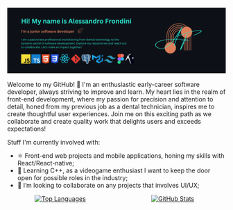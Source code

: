 ![Header](./banner-logo1.png)


Welcome to my GitHub! 🚀 I'm an enthusiastic early-career software developer, always striving to improve and learn. My heart lies in the realm of front-end development, where my passion for precision and attention to detail, honed from my previous job as a dental technician, inspires me to create thoughtful user experiences. 
Join me on this exciting path as we collaborate and create quality work that delights users and exceeds expectations!

Stuff I'm currently involved with:
- ⚛ Front-end web projects and mobile applications, honing my skills with React/React-native;
- 👾 Learning C++, as a videogame enthusiast I want to keep the door open for possible roles in the industry;
- 👯 I’m looking to collaborate on any projects that involves UI/UX;

<div style="display: flex; justify-content: center; align-items: center;">
  <a href="https://github.com/alessandro-001" style="flex: 1; margin-right: 5px; text-align: center;">
    <img src="https://github-readme-stats.vercel.app/api?username=alessandro-001&theme=algolia&show_icons=true" alt="Top Languages" style="height: 100%;">
  </a>
  <a href="https://github.com/alessandro-001" style="flex: 1; margin-left: 10px; text-align: center;">
    <img src="https://github-readme-stats.vercel.app/api/top-langs?username=alessandro-001&theme=algolia&show_icons=true" alt="GitHub Stats" style="height: 100%;">
  </a>
</div>



<!--
**alessandro-001/alessandro-001** is a ✨ _special_ ✨ repository because its `README.md` (this file) appears on your GitHub profile.

Here are some ideas to get you started:

- 🔭 I’m currently working on ...
- 🌱 I’m currently learning ...
- 👯 I’m looking to collaborate on ...
- 🤔 I’m looking for help with ...
- 💬 Ask me about ...
- 📫 How to reach me: ...
- 😄 Pronouns: ...
- ⚡ Fun fact: ...
-->
